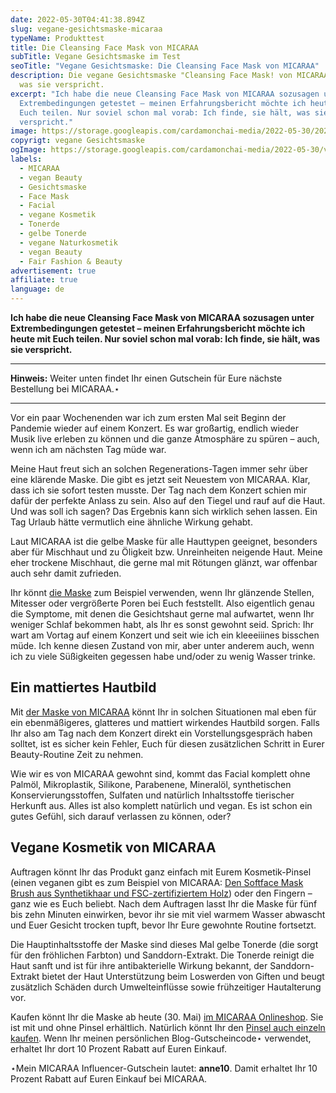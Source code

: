 ```yaml
---
date: 2022-05-30T04:41:38.894Z
slug: vegane-gesichtsmaske-micaraa
typeName: Produkttest
title: Die Cleansing Face Mask von MICARAA
subTitle: Vegane Gesichtsmaske im Test
seoTitle: "Vegane Gesichtsmaske: Die Cleansing Face Mask von MICARAA"
description: Die vegane Gesichtsmaske "Cleansing Face Mask! von MICARAA hält,
  was sie verspricht.
excerpt: "Ich habe die neue Cleansing Face Mask von MICARAA sozusagen unter
  Extrembedingungen getestet – meinen Erfahrungsbericht möchte ich heute mit
  Euch teilen. Nur soviel schon mal vorab: Ich finde, sie hält, was sie
  verspricht."
image: https://storage.googleapis.com/cardamonchai-media/2022-05-30/2022-05-27-micaraa-05-jpg-imagine-e8c808_82b9a7_2048_1536/640.webp
copyrigt: vegane Gesichtsmaske
ogImage: https://storage.googleapis.com/cardamonchai-media/2022-05-30/vegane-gesichtsmaske-micaraa-fb-jpg-imagine-e8c808_86ab8a_1200_628/640.webp
labels:
  - MICARAA
  - vegan Beauty
  - Gesichtsmaske
  - Face Mask
  - Facial
  - vegane Kosmetik
  - Tonerde
  - gelbe Tonerde
  - vegane Naturkosmetik
  - vegan Beauty
  - Fair Fashion & Beauty
advertisement: true
affiliate: true
language: de
---
```

**Ich habe die neue Cleansing Face Mask von MICARAA sozusagen unter Extrembedingungen getestet – meinen Erfahrungsbericht möchte ich heute mit Euch teilen. Nur soviel schon mal vorab: Ich finde, sie hält, was sie verspricht.**

---

**Hinweis:** Weiter unten findet Ihr einen Gutschein für Eure nächste Bestellung bei MICARAA.⋆

---

Vor ein paar Wochenenden war ich zum ersten Mal seit Beginn der Pandemie wieder auf einem Konzert. Es war großartig, endlich wieder Musik live erleben zu können und die ganze Atmosphäre zu spüren – auch, wenn ich am nächsten Tag müde war. 

Meine Haut freut sich an solchen Regenerations-Tagen immer sehr über eine klärende Maske. Die gibt es jetzt seit Neuestem von MICARAA. Klar, dass ich sie sofort testen musste. Der Tag  nach dem Konzert schien mir dafür der perfekte Anlass zu sein. Also auf den Tiegel und rauf auf die Haut. Und was soll ich sagen? Das Ergebnis kann sich wirklich sehen lassen. Ein Tag Urlaub hätte vermutlich eine ähnliche Wirkung gehabt.

Laut MICARAA ist die gelbe Maske für alle Hauttypen geeignet, besonders aber für Mischhaut und zu Öligkeit bzw. Unreinheiten neigende Haut. Meine eher trockene Mischhaut, die gerne mal mit Rötungen glänzt, war offenbar auch sehr damit zufrieden.

Ihr könnt [die Maske](https://tidd.ly/38Su2n0) zum Beispiel verwenden, wenn Ihr glänzende Stellen, Mitesser oder vergrößerte Poren bei Euch feststellt. Also eigentlich genau die Symptome, mit denen die Gesichtshaut gerne mal aufwartet, wenn Ihr weniger Schlaf bekommen habt, als Ihr es sonst gewohnt seid. Sprich: Ihr wart am Vortag auf einem Konzert und seit wie ich ein kleeeiiines bisschen müde. Ich kenne diesen Zustand von mir, aber unter anderem auch, wenn ich zu viele Süßigkeiten gegessen habe und/oder zu wenig Wasser trinke.

## Ein mattiertes Hautbild

Mit [der Maske von MICARAA](https://tidd.ly/38Su2n0) könnt Ihr in solchen Situationen mal eben für ein ebenmäßigeres, glatteres und mattiert wirkendes Hautbild sorgen. Falls Ihr also am Tag nach dem Konzert direkt ein Vorstellungsgespräch haben solltet, ist es sicher kein Fehler, Euch für diesen zusätzlichen Schritt in Eurer Beauty-Routine Zeit zu nehmen.

Wie wir es von MICARAA gewohnt sind, kommt das Facial komplett ohne Palmöl, Mikroplastik, Silikone, Parabenene, Mineralöl, synthetischen Konservierungsstoffen, Sulfaten und natürlich Inhaltsstoffe tierischer Herkunft aus. Alles ist also komplett natürlich und vegan. Es ist schon ein gutes Gefühl, sich darauf verlassen zu können, oder?

<Gallery name="micaraa-maske-vegan-1" />

## Vegane Kosmetik von MICARAA

Auftragen könnt Ihr das Produkt ganz einfach mit Eurem Kosmetik-Pinsel (einen veganen gibt es zum Beispiel von MICARAA: [Den Softface Mask Brush aus Synthetikhaar und FSC-zertifiziertem Holz](https://tidd.ly/3wZU14Q)) oder den Fingern – ganz wie es Euch beliebt. Nach dem Auftragen lasst Ihr die Maske für fünf bis zehn Minuten einwirken, bevor ihr sie mit viel warmem Wasser abwascht und Euer Gesicht trocken tupft, bevor Ihr Eure gewohnte Routine fortsetzt.

Die Hauptinhaltsstoffe der Maske sind dieses Mal gelbe Tonerde (die sorgt für den fröhlichen Farbton) und Sanddorn-Extrakt. Die Tonerde reinigt die Haut sanft und ist für ihre antibakterielle Wirkung bekannt, der Sanddorn-Extrakt bietet der Haut Unterstützung beim Loswerden von Giften und beugt zusätzlich Schäden durch Umwelteinflüsse sowie frühzeitiger Hautalterung vor.

Kaufen könnt Ihr die Maske ab heute (30. Mai) [im MICARAA Onlineshop](https://tidd.ly/38Su2n0). Sie ist mit und ohne Pinsel erhältlich. Natürlich könnt Ihr den [Pinsel auch einzeln kaufen](https://tidd.ly/3wZU14Q). Wenn Ihr meinen persönlichen Blog-Gutscheincode⋆ verwendet, erhaltet Ihr dort 10 Prozent Rabatt auf Euren Einkauf.

⋆Mein MICARAA Influencer-Gutschein lautet: **anne10**. Damit erhaltet Ihr 10 Prozent Rabatt auf Euren Einkauf bei MICARAA.

<Gallery name="micaraa-maske-vegan-2" />